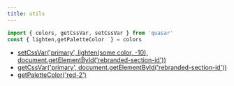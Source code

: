 ```yaml
---
title: utils
---
```


```javascript
import { colors, getCssVar, setCssVar } from 'quasar'
const { lighten,getPaletteColor  } = colors
```

- [setCssVar('primary',  lighten(some color, -10), document.getElementById('rebranded-section-id'))](https://quasar.dev/style/color-palette#util-setcssvar)
- [getCssVar('primary', document.getElementById('rebranded-section-id'))](https://quasar.dev/style/color-palette#util-getcssvar)
- [getPaletteColor('red-2')](https://quasar.dev/quasar-utils/color-utils#helper-getpalettecolor)
